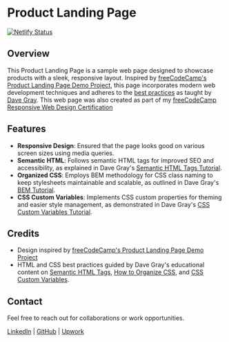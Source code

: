 # Product Landing Page

[![Netlify Status](https://api.netlify.com/api/v1/badges/6c5e1274-d4f1-4cdd-a93e-5ea36a8df7b1/deploy-status)](https://app.netlify.com/sites/product-landing-page-2024/deploys)

## Overview

This Product Landing Page is a sample web page designed to showcase products with a sleek, responsive layout. Inspired by [freeCodeCamp's Product Landing Page Demo Project](https://product-landing-page.freecodecamp.rocks/), this page incorporates modern web development techniques and adheres to the [best practices](https://www.youtube.com/@DaveGrayTeachesCode) as taught by [Dave Gray](https://github.com/gitdagray). This web page was also created as part of my [freeCodeCamp Responsive Web Design Certification](https://www.freecodecamp.org/learn/2022/responsive-web-design/#build-a-product-landing-page-project)

## Features

- **Responsive Design**: Ensured that the page looks good on various screen sizes using media queries.
- **Semantic HTML**: Follows semantic HTML tags for improved SEO and accessibility, as explained in Dave Gray's [Semantic HTML Tags Tutorial](https://www.youtube.com/watch?v=kX3TfdUqpuU).
- **Organized CSS**: Employs BEM methodology for CSS class naming to keep stylesheets maintainable and scalable, as outlined in Dave Gray's [BEM Tutorial](https://www.youtube.com/watch?v=MNPdifWAAa4).
- **CSS Custom Variables**: Implements CSS custom properties for theming and easier style management, as demonstrated in Dave Gray's [CSS Custom Variables Tutorial](https://www.youtube.com/watch?v=K_M7D0PfOFM).

## Credits

- Design inspired by [freeCodeCamp's Product Landing Page Demo Project](https://product-landing-page.freecodecamp.rocks/)
- HTML and CSS best practices guided by Dave Gray's educational content on [Semantic HTML Tags](https://www.youtube.com/watch?v=kX3TfdUqpuU), [How to Organize CSS](https://www.youtube.com/watch?v=MNPdifWAAa4), and [CSS Custom Variables](https://www.youtube.com/watch?v=K_M7D0PfOFM).

## Contact

Feel free to reach out for collaborations or work opportunities.

[LinkedIn](https://www.linkedin.com/in/john-jerry-ginon-0b5539314/) | [GitHub](https://github.com/jjmginon9231/) | [Upwork](https://www.upwork.com/freelancers/~01432eb5f90e315e15?mp_source=share)
